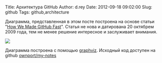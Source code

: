 Title: Архитектура GitHub
Author: d.rey
Date: 2012-09-18 09:02:00
Slug: github
Tags: github,architecture

Диаграмма, представленная в этом посте построена на основе статьи "[How We Made GitHub Fast](https://github.com/blog/530-how-we-made-github-fast)". Статья не нова и датирована 20 октябрем 2009 года, тем не менее решение интересное и заслуживает внимания.

![](https://raw.github.com/ownport/my-notes/master/cloud_systems/github_architecture.png)

Диаграмма построена с помощью [graphviz](http://www.graphviz.org/). Исходный код доступен на github [ownport/my-notes](https://github.com/ownport/my-notes/tree/master/cloud_systems)


